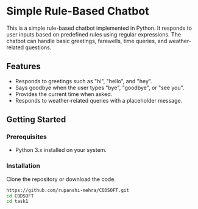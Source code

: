 # Simple Rule-Based Chatbot

This is a simple rule-based chatbot implemented in Python. It responds to user inputs based on predefined rules using regular expressions. The chatbot can handle basic greetings, farewells, time queries, and weather-related questions.

## Features

- Responds to greetings such as "hi", "hello", and "hey".
- Says goodbye when the user types "bye", "goodbye", or "see you".
- Provides the current time when asked.
- Responds to weather-related queries with a placeholder message.

## Getting Started

### Prerequisites

- Python 3.x installed on your system.

### Installation
Clone the repository or download the code.
   ```bash
   https://github.com/rupanshi-mehra/CODSOFT.git
   cd CODSOFT
   cd task1

